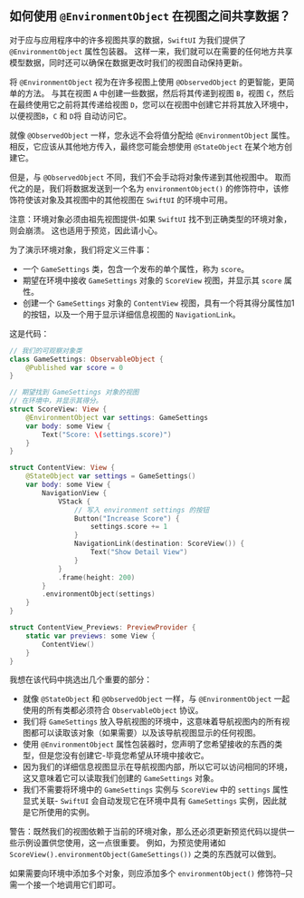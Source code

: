 如何使用 `@EnvironmentObject` 在视图之间共享数据？
----

对于应与应用程序中的许多视图共享的数据，`SwiftUI` 为我们提供了 `@EnvironmentObject` 属性包装器。 这样一来，我们就可以在需要的任何地方共享模型数据，同时还可以确保在数据更改时我们的视图自动保持更新。

将 `@EnvironmentObject` 视为在许多视图上使用 `@ObservedObject` 的更智能，更简单的方法。 与其在视图 `A` 中创建一些数据，然后将其传递到视图 `B`，视图 `C`，然后在最终使用它之前将其传递给视图 `D`，您可以在视图中创建它并将其放入环境中，以便视图`B`，`C` 和 `D`将 自动访问它。

就像 `@ObservedObject` 一样，您永远不会将值分配给 `@EnvironmentObject` 属性。 相反，它应该从其他地方传入，最终您可能会想使用 `@StateObject` 在某个地方创建它。

但是，与 `@ObservedObject` 不同，我们不会手动将对象传递到其他视图中。 取而代之的是，我们将数据发送到一个名为 `environmentObject()` 的修饰符中，该修饰符使该对象及其视图中的其他视图在 `SwiftUI` 的环境中可用。

注意：环境对象必须由祖先视图提供-如果 `SwiftUI` 找不到正确类型的环境对象，则会崩溃。 这也适用于预览，因此请小心。

为了演示环境对象，我们将定义三件事：

- 一个 `GameSettings` 类，包含一个发布的单个属性，称为 `score`。
- 期望在环境中接收 `GameSettings` 对象的 `ScoreView` 视图，并显示其 `score` 属性。
- 创建一个 `GameSettings` 对象的 `ContentView` 视图，具有一个将其得分属性加1的按钮，以及一个用于显示详细信息视图的 `NavigationLink`。

这是代码：

```swift
// 我们的可观察对象类
class GameSettings: ObservableObject {
    @Published var score = 0
}

// 期望找到 GameSettings 对象的视图
// 在环境中，并显示其得分。
struct ScoreView: View {
    @EnvironmentObject var settings: GameSettings
    var body: some View {
        Text("Score: \(settings.score)")
    }
}

struct ContentView: View {
    @StateObject var settings = GameSettings()
    var body: some View {
        NavigationView {
            VStack {
                // 写入 environment settings 的按钮
                Button("Increase Score") {
                    settings.score += 1
                }
                NavigationLink(destination: ScoreView()) {
                    Text("Show Detail View")
                }
            }
            .frame(height: 200)
        }
        .environmentObject(settings)
    }
}

struct ContentView_Previews: PreviewProvider {
    static var previews: some View {
        ContentView()
    }
}
```

我想在该代码中挑选出几个重要的部分：

- 就像 `@StateObject` 和 `@ObservedObject` 一样，与 `@EnvironmentObject` 一起使用的所有类都必须符合 `ObservableObject` 协议。
- 我们将 `GameSettings` 放入导航视图的环境中，这意味着导航视图内的所有视图都可以读取该对象（如果需要）以及该导航视图显示的任何视图。
- 使用 `@EnvironmentObject` 属性包装器时，您声明了您希望接收的东西的类型，但是您没有创建它-毕竟您希望从环境中接收它。
- 因为我们的详细信息视图显示在导航视图内部，所以它可以访问相同的环境，这又意味着它可以读取我们创建的 `GameSettings` 对象。
- 我们不需要将环境中的 `GameSettings` 实例与 `ScoreView` 中的 `settings` 属性显式关联- `SwiftUI` 会自动发现它在环境中具有 `GameSettings` 实例，因此就是它所使用的实例。

警告：既然我们的视图依赖于当前的环境对象，那么还必须更新预览代码以提供一些示例设置供您使用，这一点很重要。 例如，为预览使用诸如 `ScoreView().environmentObject(GameSettings())` 之类的东西就可以做到。

如果需要向环境中添加多个对象，则应添加多个 `environmentObject()` 修饰符–只需一个接一个地调用它们即可。